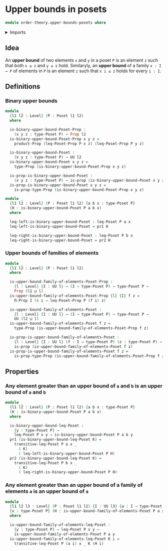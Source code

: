 # Upper bounds in posets

```agda
module order-theory.upper-bounds-posets where
```

<details><summary>Imports</summary>

```agda
open import foundation.dependent-pair-types
open import foundation.propositions
open import foundation.universe-levels

open import order-theory.posets
```

</details>

## Idea

An **upper bound** of two elements `x` and `y` in a poset `P` is an element `z`
such that both `x ≤ z` and `y ≤ z` hold. Similaryly, an **upper bound** of a
family `x : I → P` of elements in `P` is an element `z` such that `x i ≤ z`
holds for every `i : I`.

## Definitions

### Binary upper bounds

```agda
module _
  {l1 l2 : Level} (P : Poset l1 l2)
  where

  is-binary-upper-bound-Poset-Prop :
    (x y z : type-Poset P) → Prop l2
  is-binary-upper-bound-Poset-Prop x y z =
    product-Prop (leq-Poset-Prop P x z) (leq-Poset-Prop P y z)

  is-binary-upper-bound-Poset :
    (x y z : type-Poset P) → UU l2
  is-binary-upper-bound-Poset x y z =
    type-Prop (is-binary-upper-bound-Poset-Prop x y z)

  is-prop-is-binary-upper-bound-Poset :
    (x y z : type-Poset P) → is-prop (is-binary-upper-bound-Poset x y z)
  is-prop-is-binary-upper-bound-Poset x y z =
    is-prop-type-Prop (is-binary-upper-bound-Poset-Prop x y z)

module _
  {l1 l2 : Level} (P : Poset l1 l2) {a b x : type-Poset P}
  (H : is-binary-upper-bound-Poset P a b x)
  where

  leq-left-is-binary-upper-bound-Poset : leq-Poset P a x
  leq-left-is-binary-upper-bound-Poset = pr1 H

  leq-right-is-binary-upper-bound-Poset : leq-Poset P b x
  leq-right-is-binary-upper-bound-Poset = pr2 H
```

### Upper bounds of families of elements

```agda
module _
  {l1 l2 : Level} (P : Poset l1 l2)
  where

  is-upper-bound-family-of-elements-Poset-Prop :
    {l : Level} {I : UU l} → (I → type-Poset P) → type-Poset P →
    Prop (l2 ⊔ l)
  is-upper-bound-family-of-elements-Poset-Prop {l} {I} f z =
    Π-Prop I (λ i → leq-Poset-Prop P (f i) z)

  is-upper-bound-family-of-elements-Poset :
    {l : Level} {I : UU l} → (I → type-Poset P) → type-Poset P →
    UU (l2 ⊔ l)
  is-upper-bound-family-of-elements-Poset f z =
    type-Prop (is-upper-bound-family-of-elements-Poset-Prop f z)

  is-prop-is-upper-bound-family-of-elements-Poset :
    {l : Level} {I : UU l} (f : I → type-Poset P) (z : type-Poset P) →
    is-prop (is-upper-bound-family-of-elements-Poset f z)
  is-prop-is-upper-bound-family-of-elements-Poset f z =
    is-prop-type-Prop (is-upper-bound-family-of-elements-Poset-Prop f z)
```

## Properties

### Any element greater than an upper bound of `a` and `b` is an upper bound of `a` and `b`

```agda
module _
  {l1 l2 : Level} (P : Poset l1 l2) {a b x : type-Poset P}
  (H : is-binary-upper-bound-Poset P a b x)
  where

  is-binary-upper-bound-leq-Poset :
    {y : type-Poset P} →
    leq-Poset P x y → is-binary-upper-bound-Poset P a b y
  pr1 (is-binary-upper-bound-leq-Poset K) =
    transitive-leq-Poset P a x _
      ( K)
      ( leq-left-is-binary-upper-bound-Poset P H)
  pr2 (is-binary-upper-bound-leq-Poset K) =
    transitive-leq-Poset P b x _
      ( K)
      ( leq-right-is-binary-upper-bound-Poset P H)
```

### Any element greater than an upper bound of a family of elements `a` is an upper bound of `a`

```agda
module _
  {l1 l2 l3 : Level} (P : Poset l1 l2) {I : UU l3} {a : I → type-Poset P}
  {x : type-Poset P} (H : is-upper-bound-family-of-elements-Poset P a x)
  where

  is-upper-bound-family-of-elements-leq-Poset :
    {y : type-Poset P} → leq-Poset P x y →
    is-upper-bound-family-of-elements-Poset P a y
  is-upper-bound-family-of-elements-leq-Poset K i =
    transitive-leq-Poset P (a i) x _ K (H i)
```
